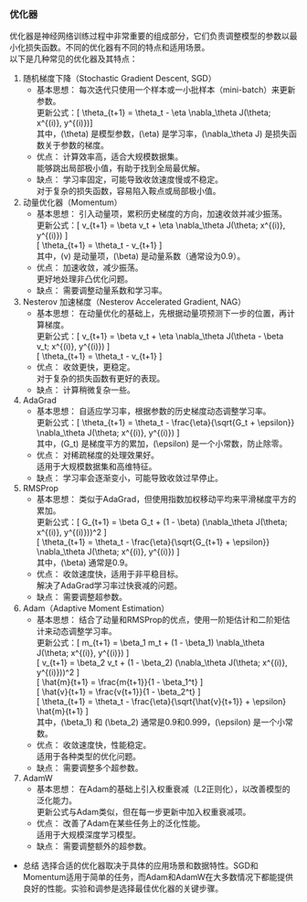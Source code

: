 ### 优化器
优化器是神经网络训练过程中非常重要的组成部分，它们负责调整模型的参数以最小化损失函数。不同的优化器有不同的特点和适用场景。  
以下是几种常见的优化器及其特点：
1. 随机梯度下降（Stochastic Gradient Descent, SGD）
   * 基本思想：
   每次迭代只使用一个样本或一小批样本（mini-batch）来更新参数。  
   更新公式：[ \theta_{t+1} = \theta_t - \eta \nabla_\theta J(\theta; x^{(i)}, y^{(i)})]  
   其中，(\theta) 是模型参数，(\eta) 是学习率，(\nabla_\theta J) 是损失函数关于参数的梯度。
   * 优点：
   计算效率高，适合大规模数据集。  
   能够跳出局部极小值，有助于找到全局最优解。  
   * 缺点：
   学习率固定，可能导致收敛速度慢或不稳定。  
   对于复杂的损失函数，容易陷入鞍点或局部极小值。  
2. 动量优化器（Momentum）
   * 基本思想：
   引入动量项，累积历史梯度的方向，加速收敛并减少振荡。  
   更新公式：[ v_{t+1} = \beta v_t + \eta \nabla_\theta J(\theta; x^{(i)}, y^{(i)}) ]  
   [ \theta_{t+1} = \theta_t - v_{t+1} ]  
   其中，(v) 是动量项，(\beta) 是动量系数（通常设为0.9）。
   * 优点：
   加速收敛，减少振荡。  
   更好地处理非凸优化问题。
   * 缺点：
   需要调整动量系数和学习率。
3. Nesterov 加速梯度（Nesterov Accelerated Gradient, NAG）
   * 基本思想：
   在动量优化的基础上，先根据动量项预测下一步的位置，再计算梯度。  
   更新公式：[ v_{t+1} = \beta v_t + \eta \nabla_\theta J(\theta - \beta v_t; x^{(i)}, y^{(i)}) ]  
   [ \theta_{t+1} = \theta_t - v_{t+1} ] 
   * 优点：
   收敛更快，更稳定。  
   对于复杂的损失函数有更好的表现。
   * 缺点：
   计算稍微复杂一些。
4. AdaGrad
   * 基本思想：
   自适应学习率，根据参数的历史梯度动态调整学习率。  
   更新公式：[ \theta_{t+1} = \theta_t - \frac{\eta}{\sqrt{G_t + \epsilon}} \nabla_\theta J(\theta; x^{(i)}, y^{(i)}) ]  
   其中，(G_t) 是梯度平方的累加，(\epsilon) 是一个小常数，防止除零。
   * 优点：
   对稀疏梯度的处理效果好。  
   适用于大规模数据集和高维特征。
   * 缺点：
   学习率会逐渐变小，可能导致收敛过早停止。
5. RMSProp
   * 基本思想：
   类似于AdaGrad，但使用指数加权移动平均来平滑梯度平方的累加。  
   更新公式：[ G_{t+1} = \beta G_t + (1 - \beta) (\nabla_\theta J(\theta; x^{(i)}, y^{(i)}))^2 ]  
   [ \theta_{t+1} = \theta_t - \frac{\eta}{\sqrt{G_{t+1} + \epsilon}} \nabla_\theta J(\theta; x^{(i)}, y^{(i)}) ]  
   其中，(\beta) 通常是0.9。
   * 优点：
   收敛速度快，适用于非平稳目标。  
   解决了AdaGrad学习率过快衰减的问题。
   * 缺点：
   需要调整超参数。
6. Adam（Adaptive Moment Estimation）
   * 基本思想：
   结合了动量和RMSProp的优点，使用一阶矩估计和二阶矩估计来动态调整学习率。  
   更新公式：[ m_{t+1} = \beta_1 m_t + (1 - \beta_1) \nabla_\theta J(\theta; x^{(i)}, y^{(i)}) ]  
   [ v_{t+1} = \beta_2 v_t + (1 - \beta_2) (\nabla_\theta J(\theta; x^{(i)}, y^{(i)}))^2 ]  
   [ \hat{m}{t+1} = \frac{m{t+1}}{1 - \beta_1^t} ]  
   [ \hat{v}{t+1} = \frac{v{t+1}}{1 - \beta_2^t} ]  
   [ \theta_{t+1} = \theta_t - \frac{\eta}{\sqrt{\hat{v}{t+1}} + \epsilon} \hat{m}{t+1} ]  
   其中，(\beta_1) 和 (\beta_2) 通常是0.9和0.999，(\epsilon) 是一个小常数。
   * 优点：
   收敛速度快，性能稳定。  
   适用于各种类型的优化问题。
   * 缺点：
   需要调整多个超参数。
7. AdamW
   * 基本思想：
   在Adam的基础上引入权重衰减（L2正则化），以改善模型的泛化能力。  
   更新公式与Adam类似，但在每一步更新中加入权重衰减项。
   * 优点：
   改善了Adam在某些任务上的泛化性能。  
   适用于大规模深度学习模型。
   * 缺点：
   需要调整额外的超参数。
* 
  总结
  选择合适的优化器取决于具体的应用场景和数据特性。SGD和Momentum适用于简单的任务，而Adam和AdamW在大多数情况下都能提供良好的性能。实验和调参是选择最佳优化器的关键步骤。